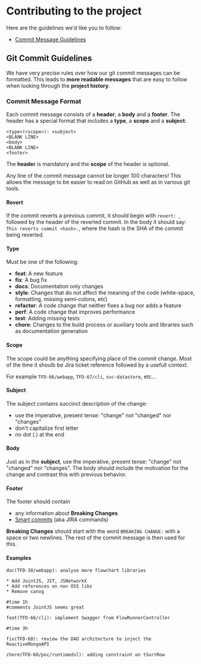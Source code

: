 # Contributing to the project

Here are the guidelines we'd like you to follow:

- [Commit Message Guidelines](#commit)


## <a name="commit"></a> Git Commit Guidelines

We have very precise rules over how our git commit messages can be formatted.  This leads to **more
readable messages** that are easy to follow when looking through the **project history**.

### Commit Message Format
Each commit message consists of a **header**, a **body** and a **footer**.  The header has a special
format that includes a **type**, a **scope** and a **subject**:

```
<type>(<scope>): <subject>
<BLANK LINE>
<body>
<BLANK LINE>
<footer>
```

The **header** is mandatory and the **scope** of the header is optional.

Any line of the commit message cannot be longer 100 characters! This allows the message to be easier
to read on GitHub as well as in various git tools.

#### Revert
If the commit reverts a previous commit, it should begin with `revert: `, followed by the header of the reverted commit.
In the body it should say: `This reverts commit <hash>.`, where the hash is the SHA of the commit being reverted.

#### Type
Must be one of the following:

* **feat**: A new feature
* **fix**: A bug fix
* **docs**: Documentation only changes
* **style**: Changes that do not affect the meaning of the code (white-space, formatting, missing
  semi-colons, etc)
* **refactor**: A code change that neither fixes a bug nor adds a feature
* **perf**: A code change that improves performance
* **test**: Adding missing tests
* **chore**: Changes to the build process or auxiliary tools and libraries such as documentation generation

#### Scope
The scope could be anything specifying place of the commit change. Most of the time it shoulb be Jira ticket reference followed by a usefull context.

For example `TFD-66/webapp`, `TFD-67/cli`, `svc-datastore`, etc...

#### Subject
The subject contains succinct description of the change:

* use the imperative, present tense: "change" not "changed" nor "changes"
* don't capitalize first letter
* no dot (.) at the end

#### Body
Just as in the **subject**, use the imperative, present tense: "change" not "changed" nor "changes".
The body should include the motivation for the change and contrast this with previous behavior.

#### Footer
The footer should contain

* any information about **Breaking Changes**
* [Smart commits](https://confluence.atlassian.com/fisheye/using-smart-commits-298976812.html) (aka JIRA commands)

**Breaking Changes** should start with the word `BREAKING CHANGE:` with a space or two newlines. The rest of the commit message is then used for this.

#### Examples


```
doc(TFD-38/webapp): analyse more flowchart libraries

* Add JointJS, JIT, JSNetworkX
* Add references on non OSS libs
* Remove canvg

#time 1h
#comments JointJS seems great
```

```
feat(TFD-66/cli): implement Swagger from FlowRunnerController

#time 3h
```

```
fix(TFD-60): review the DAO architecture to inject the ReactiveMongoAPI
```

```
chore(TFD-60/poc/runtimedsl): adding constraint on tSortRow
```
